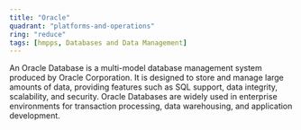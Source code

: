 ```yaml
---
title: "Oracle"
quadrant: "platforms-and-operations"
ring: "reduce"
tags: [hmpps, Databases and Data Management]
---
```


An Oracle Database is a multi-model database management system produced by Oracle Corporation. It is designed to store and manage large amounts of data, providing features such as SQL support, data integrity, scalability, and security. Oracle Databases are widely used in enterprise environments for transaction processing, data warehousing, and application development.
